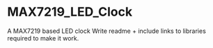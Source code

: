 # MAX7219_LED_Clock
A MAX7219 based LED clock
<TODO> Write readme + include links to libraries required to make it work.
